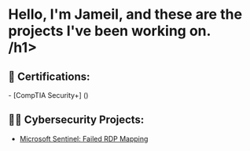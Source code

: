 <h1>Hello, I'm Jameil, and these are the projects I've been working on. <br/>/h1>

  
<h2>📃 Certifications:</h2>
 - [CompTIA Security+] ()

  
  
<h2>👨‍💻 Cybersecurity Projects:</h2>
  
- [Microsoft Sentinel: Failed RDP Mapping]([https://github.com/joshmadakor1/Sentinel-Lab](https://github.com/jgib1/Sentinel-Lab))

